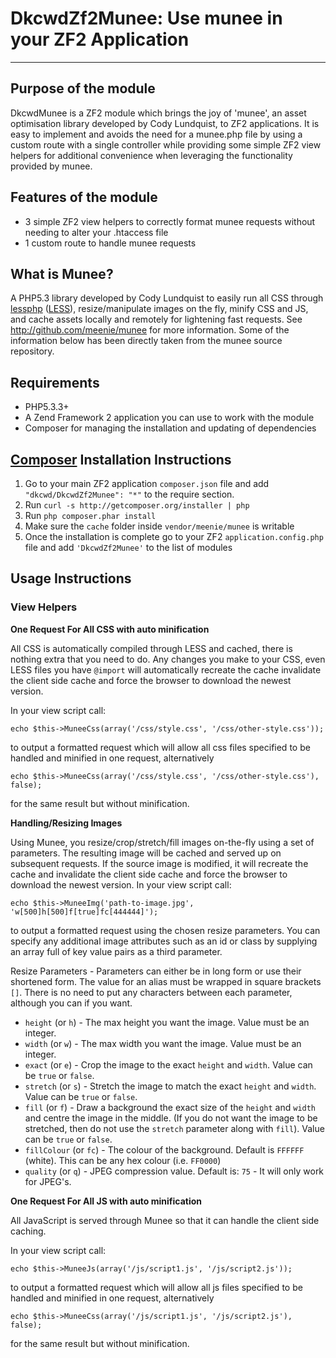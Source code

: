 DkcwdZf2Munee: Use munee in your ZF2 Application
================================================

---

Purpose of the module
---------------------
DkcwdMunee is a ZF2 module which brings the joy of 'munee', an asset optimisation library developed by Cody Lundquist, to ZF2 applications.
It is easy to implement and avoids the need for a munee.php file by using a custom route with a single controller while providing some simple ZF2 view helpers for additional convenience when leveraging the functionality provided by munee.

Features of the module
----------------------
 
+ 3 simple ZF2 view helpers to correctly format munee requests without needing to alter your .htaccess file
+ 1 custom route to handle munee requests

What is Munee?
--------------

A PHP5.3 library developed by Cody Lundquist to easily run all CSS through [lessphp](http://leafo.net/lessphp/) ([LESS](http://lesscss.org/)), resize/manipulate images on the fly, minify CSS and JS, and cache assets locally and remotely for lightening fast requests.  See http://github.com/meenie/munee for more information.  Some of the information below has been directly taken from the munee source repository. 


Requirements
------------

+ PHP5.3.3+
+ A Zend Framework 2 application you can use to work with the module
+ Composer for managing the installation and updating of dependencies 


[Composer](https://packagist.org/) Installation Instructions
------------------------------------------------------------

1. Go to your main ZF2 application `composer.json` file and add
`"dkcwd/DkcwdZf2Munee": "*"` to the require section.
1. Run `curl -s http://getcomposer.org/installer | php`
1. Run `php composer.phar install`
1. Make sure the `cache` folder inside `vendor/meenie/munee` is writable
1. Once the installation is complete go to your ZF2 `application.config.php` file and add `'DkcwdZf2Munee'` to the list of modules


Usage Instructions
------------------

### View Helpers ###


**One Request For All CSS with auto minification**

All CSS is automatically compiled through LESS and cached, there is nothing extra that you need to do.  Any changes you make to your CSS, even LESS files you have `@import` will automatically recreate the cache invalidate the client side cache and force the browser to download the newest version.

In your view script call:

    echo $this->MuneeCss(array('/css/style.css', '/css/other-style.css'));
to output a formatted request which will allow all css files specified to be handled and minified in one request, alternatively
    
	echo $this->MuneeCss(array('/css/style.css', '/css/other-style.css'), false);    
for the same result but without minification.


**Handling/Resizing Images**

Using Munee, you resize/crop/stretch/fill images on-the-fly using a set of parameters.  The resulting image will be cached and served up on subsequent requests.  If the source image is modified, it will recreate the cache and invalidate the client side cache and force the browser to download the newest version.
In your view script call:

    echo $this->MuneeImg('path-to-image.jpg', 'w[500]h[500]f[true]fc[444444]');
to output a formatted request using the chosen resize parameters.  You can specify any additional image attributes such as an id or class by supplying an array full of key value pairs as a third parameter.         

Resize Parameters - Parameters can either be in long form or use their shortened form.  The value for an alias must be wrapped in square brackets `[]`. There is no need to put any characters between each parameter, although you can if you want.

+ `height` (or `h`) - The max height you want the image. Value must be an integer.
+ `width` (or `w`) - The max width you want the image. Value must be an integer.
+ `exact` (or `e`) - Crop the image to the exact `height` and `width`. Value can be `true` or `false`.
+ `stretch` (or `s`) - Stretch the image to match the exact `height` and `width`. Value can be `true` or `false`.
+ `fill` (or `f`) - Draw a background the exact size of the `height` and `width` and centre the image in the middle. (If you do not want the image to be stretched, then do not use the `stretch` parameter along with `fill`). Value can be `true` or `false`.
+ `fillColour` (or `fc`) - The colour of the background. Default is `FFFFFF` (white).  This can be any hex colour (i.e. `FF0000`)
+ `quality` (or `q`) - JPEG compression value. Default is: `75` - It will only work for JPEG's.


**One Request For All JS with auto minification**

All JavaScript is served through Munee so that it can handle the client side caching.

In your view script call:

    echo $this->MuneeJs(array('/js/script1.js', '/js/script2.js'));
to output a formatted request which will allow all js files specified to be handled and minified in one request, alternatively

    echo $this->MuneeCss(array('/js/script1.js', '/js/script2.js'), false);    
for the same result but without minification.
